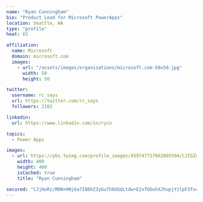 ```yaml
---
name: "Ryan Cunningham"
bio: "Product Lead for Microsoft PowerApps"
location: Seattle, WA
type: "profile"
heat: 65

affiliation:
  name: Microsoft
  domain: microsoft.com
  images:
    - url: "/assets/images/organizations/microsoft.com-50x50.jpg"
      width: 50
      height: 50

twitter:
  username: rc_says
  url: https://twitter.com/rc_says
  followers: 2102

linkedin:
  url: https://www.linkedin.com/in/rycu

topics:
  - Power Apps

images:
  - url: https://pbs.twimg.com/profile_images/459747717862805504/CJIGZejd_400x400.png
    width: 400
    height: 400
    isCached: true
    title: "Ryan Cunningham"

secured: "CJjHoRz/MON+HNj6a7I88hZ3yGuTh0UGULtdw+E2xTUOuhXJhupjYzlpF3fxc3dJT5/huRb7F9cuDv1osJhhj7daFhsqPfccw0Jezh1QFvKWEBZD1OVleJbbdyoR02RDgPSZ5ZYVqytFzhxGFCQ3pTssVdXJ7cmO/EtrcW4YlM2yMF0958/GROT+CF5FqQcnNYn8Zdp6h7gBzPPFf8xGmfmNSxB21jx8UNu0m+Tqh/3z3RUq7Rbh/kPcFYNpI7lBrdRwZxv5KULnc9j2QHi2KVTwu6WTrLzJEOirSCPL2ExxsrU2sl9ghlMVrHNrc1lpBJRkFmVgYIFzkf4lbHhjjqO3IdJ6/+hTEz4fdkPFtTdaOKNkrvPR+wAVD8IZYnIVeQeE7NCk/KSMR6SqG1psko6V/mmR5JW7VliPidvPGjc=;ALSshwYOhjrnf7m2y0966g=="
---
```



